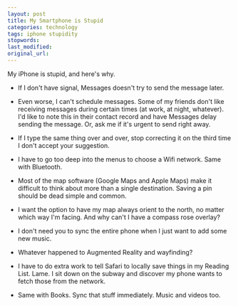 ```yaml
---
layout: post
title: My Smartphone is Stupid
categories: technology
tags: iphone stupidity
stopwords:
last_modified:
original_url:
---
```


My iPhone is stupid, and here's why.

* If I don't have signal, Messages doesn't try to send the message later.

* Even worse, I can't schedule messages. Some of my friends don't like receiving messages during certain times (at work, at night, whatever). I'd like to note this in their contact record and have Messages delay sending the message. Or, ask me if it's urgent to send right away.

* If I type the same thing over and over, stop correcting it on the third time I don't accept your suggestion.

* I have to go too deep into the menus to choose a Wifi network. Same with Bluetooth.

* Most of the map software (Google Maps and Apple Maps) make it difficult to think about more than a single destination. Saving a pin should be dead simple and common.

* I want the option to have my map always orient to the north, no matter which way I'm facing. And why can't I have a compass rose overlay?

* I don't need you to sync the entire phone when I just want to add some new music.

* Whatever happened to Augmented Reality and wayfinding?

* I have to do extra work to tell Safari to locally save things in my Reading List. Lame. I sit down on the subway and discover my phone wants to fetch those from the network.

* Same with Books. Sync that stuff immediately. Music and videos too.
